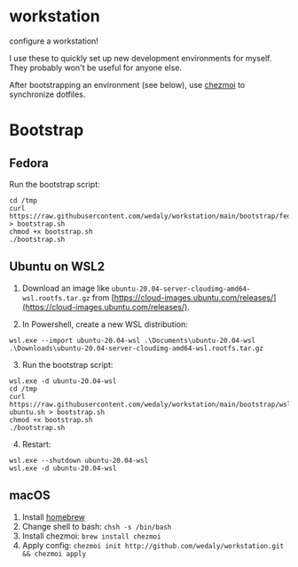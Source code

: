 # workstation
configure a workstation!

I use these to quickly set up new development environments for myself. They probably won't be useful for anyone else.

After bootstrapping an environment (see below), use [chezmoi](https://github.com/twpayne/chezmoi) to synchronize dotfiles.

# Bootstrap

## Fedora

Run the bootstrap script:
```
cd /tmp
curl https://raw.githubusercontent.com/wedaly/workstation/main/bootstrap/fedora.sh > bootstrap.sh
chmod +x bootstrap.sh
./bootstrap.sh
```

## Ubuntu on WSL2

1. Download an image like `ubuntu-20.04-server-cloudimg-amd64-wsl.rootfs.tar.gz` from [https://cloud-images.ubuntu.com/releases/](https://cloud-images.ubuntu.com/releases/).

2. In Powershell, create a new WSL distribution:
```
wsl.exe --import ubuntu-20.04-wsl .\Documents\ubuntu-20.04-wsl .\Downloads\ubuntu-20.04-server-cloudimg-amd64-wsl.rootfs.tar.gz
```

3. Run the bootstrap script:
```
wsl.exe -d ubuntu-20.04-wsl
cd /tmp
curl https://raw.githubusercontent.com/wedaly/workstation/main/bootstrap/wsl-ubuntu.sh > bootstrap.sh
chmod +x bootstrap.sh
./bootstrap.sh
```

4. Restart:
```
wsl.exe --shutdown ubuntu-20.04-wsl
wsl.exe -d ubuntu-20.04-wsl
```

## macOS

1. Install [homebrew](https://docs.brew.sh/Installation)
2. Change shell to bash: `chsh -s /bin/bash`
3. Install chezmoi: `brew install chezmoi`
4. Apply config: `chezmoi init http://github.com/wedaly/workstation.git && chezmoi apply`
